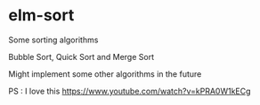 # elm-sort

Some sorting algorithms

Bubble Sort, Quick Sort and Merge Sort

Might implement some other algorithms in the future 

PS : I love this https://www.youtube.com/watch?v=kPRA0W1kECg
